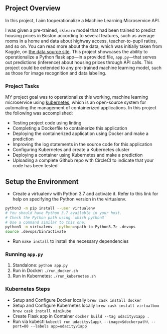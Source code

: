 
## Project Overview

In this project, I aim tooperationalize a Machine Learning Microservice API. 

I was given a pre-trained, `sklearn` model that had been trained to predict housing prices in Boston according to several features, such as average rooms in a home and data about highway access, teacher-to-pupil ratios, and so on. You can read more about the data, which was initially taken from Kaggle, on [the data source site](https://www.kaggle.com/c/boston-housing). This project showcases the ability to operationalize a Python flask app—in a provided file, `app.py`—that serves out predictions (inference) about housing prices through API calls. This project could be extended to any pre-trained machine learning model, such as those for image recognition and data labeling.

### Project Tasks

MY project goal was to operationalize this working, machine learning microservice using [kubernetes](https://kubernetes.io/), which is an open-source system for automating the management of containerized applications. In this project the following was accomplished:
* Testing project code using linting
* Completing a Dockerfile to containerize this application
* Deploying the containerized application using Docker and make a prediction
* Improving the log statements in the source code for this application
* Configuring Kubernetes and create a Kubernetes cluster
* Deploying a container using Kubernetes and make a prediction
* Uploading a complete Github repo with CircleCI to indicate that your code has been tested

## Setup the Environment

* Create a virtualenv with Python 3.7 and activate it. Refer to this link for help on specifying the Python version in the virtualenv. 
```bash
python3 -m pip install --user virtualenv
# You should have Python 3.7 available in your host. 
# Check the Python path using `which python3`
# Use a command similar to this one:
python3 -m virtualenv --python=<path-to-Python3.7> .devops
source .devops/bin/activate
```
* Run `make install` to install the necessary dependencies

### Running `app.py`

1. Standalone:  `python app.py`
2. Run in Docker:  `./run_docker.sh`
3. Run in Kubernetes:  `./run_kubernetes.sh`

### Kubernetes Steps

* Setup and Configure Docker locally `brew cask install docker`
* Setup and Configure Kubernetes locally
`brew cask install virtualbox`
`brew cask install minikube`
* Create Flask app in Container
`docker build --tag udacityv1app .`
* Run via kubectl
`kubectl run udacityv1app\
    --image=$dockerpath\
    --port=80 --labels app=udacityv1app`
